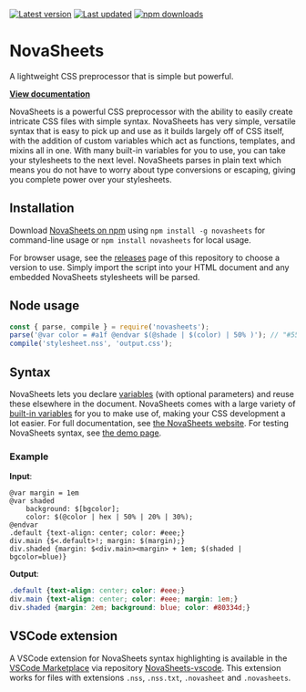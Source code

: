[![Latest version](https://img.shields.io/github/v/release/Nixinova/NovaSheets?label=latest%20version&style=flat-square)](https://github.com/Nixinova/NovaSheets/releases)
[![Last updated](https://img.shields.io/github/release-date/Nixinova/NovaSheets?label=updated&style=flat-square)](https://github.com/Nixinova/NovaSheets/releases)
[![npm downloads](https://img.shields.io/npm/dt/novasheets?logo=npm)](https://www.npmjs.com/package/novasheets)

# NovaSheets

A lightweight CSS preprocessor that is simple but powerful.

**[View documentation](https://novasheets.nixinova.com/docs/)**

NovaSheets is a powerful CSS preprocessor with the ability to easily create intricate CSS files with simple syntax. NovaSheets has very simple, versatile syntax that is easy to pick up and use as it builds largely off of CSS itself, with the addition of custom variables which act as functions, templates, and mixins all in one. With many built-in variables for you to use, you can take your stylesheets to the next level. NovaSheets parses in plain text which means you do not have to worry about type conversions or escaping, giving you complete power over your stylesheets.

## Installation

Download [NovaSheets on npm](https://www.npmjs.com/package/novasheets) using `npm install -g novasheets` for command-line usage or `npm install novasheets` for local usage.

For browser usage, see the [releases](https://github.com/Nixinova/NovaSheets/releases) page of this repository to choose a version to use. Simply import the script into your HTML document and any embedded NovaSheets stylesheets will be parsed.

## Node usage
```js
const { parse, compile } = require('novasheets');
parse('@var color = #a1f @endvar $(@shade | $(color) | 50% )'); // "#55087f"
compile('stylesheet.nss', 'output.css');
```

## Syntax

NovaSheets lets you declare [variables](https://novasheets.nixinova.com/docs/variables/) (with optional parameters) and reuse these elsewhere in the document.
NovaSheets comes with a large variety of [built-in variables](https://novasheets.nixinova.com/docs/default-variables/) for you to make use of, making your CSS development a lot easier.
For full documentation, see [the NovaSheets website](https://novasheets.nixinova.com/docs/).
For testing NovaSheets syntax, see [the demo page](https://novasheets.nixinova.com/demo/).

### Example

**Input**:

```
@var margin = 1em
@var shaded
    background: $[bgcolor];
    color: $(@color | hex | 50% | 20% | 30%);
@endvar
.default {text-align: center; color: #eee;}
div.main {$<.default>!; margin: $(margin);}
div.shaded {margin: $<div.main><margin> + 1em; $(shaded | bgcolor=blue)}
```

**Output**:

```css
.default {text-align: center; color: #eee;}
div.main {text-align: center; color: #eee; margin: 1em;}
div.shaded {margin: 2em; background: blue; color: #80334d;}
```

## VSCode extension
A VSCode extension for NovaSheets syntax highlighting is available in the [VSCode Marketplace](https://marketplace.visualstudio.com/items/Nixinova.novasheets) via repository [NovaSheets-vscode](https://github.com/Nixinova/NovaSheets-vscode). This extension works for files with extensions `.nss`, `.nss.txt`, `.novasheet` and `.novasheets`.